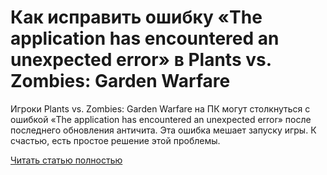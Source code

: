 # Как исправить ошибку «The application has encountered an unexpected error» в Plants vs. Zombies: Garden Warfare



Игроки Plants vs. Zombies: Garden Warfare на ПК могут столкнуться с ошибкой «The application has encountered an unexpected error» после последнего обновления античита. Эта ошибка мешает запуску игры. К счастью, есть простое решение этой проблемы.

[Читать статью полностью](https://xyberbara.com/gaming/the-application-has-encountered-an-unexpected-error-plants-zombies/)
